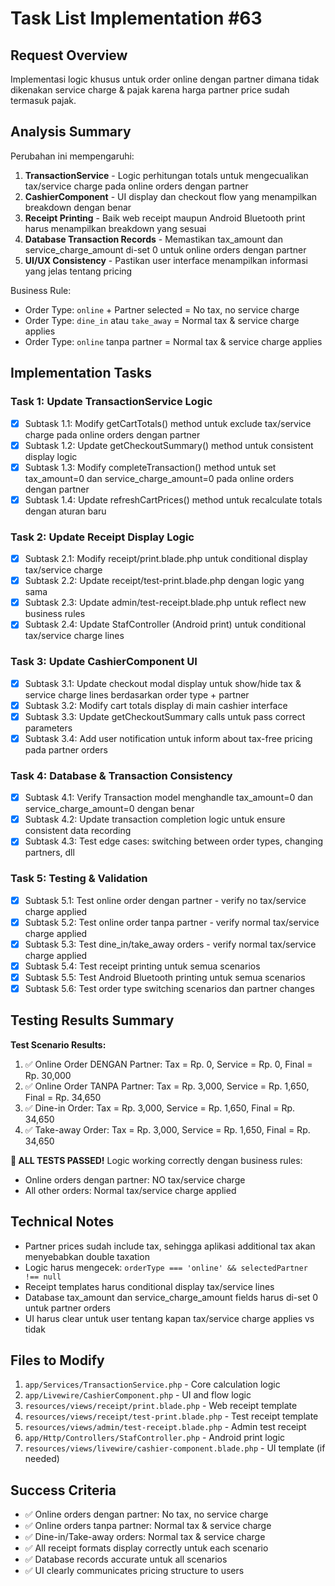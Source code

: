 # Task List Implementation #63

## Request Overview
Implementasi logic khusus untuk order online dengan partner dimana tidak dikenakan service charge & pajak karena harga partner price sudah termasuk pajak.

## Analysis Summary
Perubahan ini mempengaruhi:
1. **TransactionService** - Logic perhitungan totals untuk mengecualikan tax/service charge pada online orders dengan partner
2. **CashierComponent** - UI display dan checkout flow yang menampilkan breakdown dengan benar
3. **Receipt Printing** - Baik web receipt maupun Android Bluetooth print harus menampilkan breakdown yang sesuai
4. **Database Transaction Records** - Memastikan tax_amount dan service_charge_amount di-set 0 untuk online orders dengan partner
5. **UI/UX Consistency** - Pastikan user interface menampilkan informasi yang jelas tentang pricing

Business Rule:
- Order Type: `online` + Partner selected = No tax, no service charge
- Order Type: `dine_in` atau `take_away` = Normal tax & service charge applies
- Order Type: `online` tanpa partner = Normal tax & service charge applies

## Implementation Tasks

### Task 1: Update TransactionService Logic
- [X] Subtask 1.1: Modify getCartTotals() method untuk exclude tax/service charge pada online orders dengan partner
- [X] Subtask 1.2: Update getCheckoutSummary() method untuk consistent display logic
- [X] Subtask 1.3: Modify completeTransaction() method untuk set tax_amount=0 dan service_charge_amount=0 pada online orders dengan partner
- [X] Subtask 1.4: Update refreshCartPrices() method untuk recalculate totals dengan aturan baru

### Task 2: Update Receipt Display Logic  
- [X] Subtask 2.1: Modify receipt/print.blade.php untuk conditional display tax/service charge
- [X] Subtask 2.2: Update receipt/test-print.blade.php dengan logic yang sama
- [X] Subtask 2.3: Update admin/test-receipt.blade.php untuk reflect new business rules
- [X] Subtask 2.4: Update StafController (Android print) untuk conditional tax/service charge lines

### Task 3: Update CashierComponent UI
- [X] Subtask 3.1: Update checkout modal display untuk show/hide tax & service charge lines berdasarkan order type + partner
- [X] Subtask 3.2: Modify cart totals display di main cashier interface
- [X] Subtask 3.3: Update getCheckoutSummary calls untuk pass correct parameters
- [X] Subtask 3.4: Add user notification untuk inform about tax-free pricing pada partner orders

### Task 4: Database & Transaction Consistency
- [X] Subtask 4.1: Verify Transaction model menghandle tax_amount=0 dan service_charge_amount=0 dengan benar
- [X] Subtask 4.2: Update transaction completion logic untuk ensure consistent data recording
- [X] Subtask 4.3: Test edge cases: switching between order types, changing partners, dll

### Task 5: Testing & Validation
- [X] Subtask 5.1: Test online order dengan partner - verify no tax/service charge applied
- [X] Subtask 5.2: Test online order tanpa partner - verify normal tax/service charge applied  
- [X] Subtask 5.3: Test dine_in/take_away orders - verify normal tax/service charge applied
- [X] Subtask 5.4: Test receipt printing untuk semua scenarios
- [X] Subtask 5.5: Test Android Bluetooth printing untuk semua scenarios
- [X] Subtask 5.6: Test order type switching scenarios dan partner changes

## Testing Results Summary
**Test Scenario Results:**
1. ✅ Online Order DENGAN Partner: Tax = Rp. 0, Service = Rp. 0, Final = Rp. 30,000
2. ✅ Online Order TANPA Partner: Tax = Rp. 3,000, Service = Rp. 1,650, Final = Rp. 34,650  
3. ✅ Dine-in Order: Tax = Rp. 3,000, Service = Rp. 1,650, Final = Rp. 34,650
4. ✅ Take-away Order: Tax = Rp. 3,000, Service = Rp. 1,650, Final = Rp. 34,650

**🎉 ALL TESTS PASSED!** Logic working correctly dengan business rules:
- Online orders dengan partner: NO tax/service charge
- All other orders: Normal tax/service charge applied

## Technical Notes
- Partner prices sudah include tax, sehingga aplikasi additional tax akan menyebabkan double taxation
- Logic harus mengecek: `orderType === 'online' && selectedPartner !== null`
- Receipt templates harus conditional display tax/service lines
- Database tax_amount dan service_charge_amount fields harus di-set 0 untuk partner orders
- UI harus clear untuk user tentang kapan tax/service charge applies vs tidak

## Files to Modify
1. `app/Services/TransactionService.php` - Core calculation logic
2. `app/Livewire/CashierComponent.php` - UI and flow logic  
3. `resources/views/receipt/print.blade.php` - Web receipt template
4. `resources/views/receipt/test-print.blade.php` - Test receipt template
5. `resources/views/admin/test-receipt.blade.php` - Admin test receipt
6. `app/Http/Controllers/StafController.php` - Android print logic
7. `resources/views/livewire/cashier-component.blade.php` - UI template (if needed)

## Success Criteria
- ✅ Online orders dengan partner: No tax, no service charge
- ✅ Online orders tanpa partner: Normal tax & service charge
- ✅ Dine-in/Take-away orders: Normal tax & service charge  
- ✅ All receipt formats display correctly untuk each scenario
- ✅ Database records accurate untuk all scenarios
- ✅ UI clearly communicates pricing structure to users 